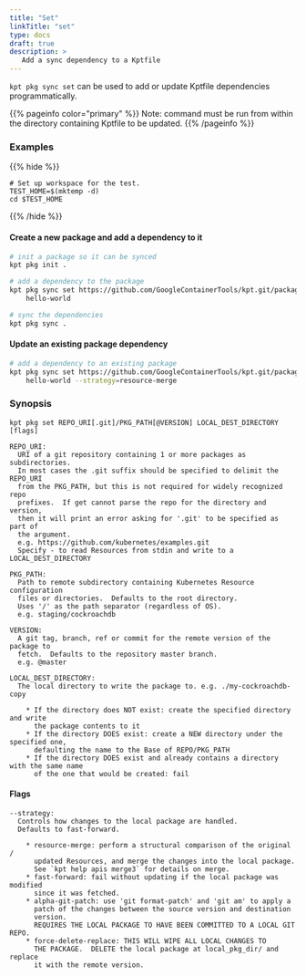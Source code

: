 ```yaml
---
title: "Set"
linkTitle: "set"
type: docs
draft: true
description: >
   Add a sync dependency to a Kptfile
---
```

<!--mdtogo:Short
    Add a sync dependency to a Kptfile
-->

`kpt pkg sync set` can be used to add or update Kptfile dependencies
programmatically.

{{% pageinfo color="primary" %}}
Note: command must be run from within the directory containing Kptfile
to be updated.
{{% /pageinfo %}}

### Examples
{{% hide %}}

<!-- @makeWorkplace @verifyExamples-->
```
# Set up workspace for the test.
TEST_HOME=$(mktemp -d)
cd $TEST_HOME
```

{{% /hide %}}

<!--mdtogo:Examples-->

#### Create a new package and add a dependency to it

<!-- @pkgSyncSet @verifyExamples-->
```sh
# init a package so it can be synced
kpt pkg init .

# add a dependency to the package
kpt pkg sync set https://github.com/GoogleContainerTools/kpt.git/package-examples/helloworld-set \
    hello-world

# sync the dependencies
kpt pkg sync .
```

#### Update an existing package dependency

<!-- @pkgSyncSet @verifyExamples-->
```sh
# add a dependency to an existing package
kpt pkg sync set https://github.com/GoogleContainerTools/kpt.git/package-examples/helloworld-set@v0.2.0 \
    hello-world --strategy=resource-merge
```
<!--mdtogo-->

### Synopsis
<!--mdtogo:Long-->
```
kpt pkg set REPO_URI[.git]/PKG_PATH[@VERSION] LOCAL_DEST_DIRECTORY [flags]

REPO_URI:
  URI of a git repository containing 1 or more packages as subdirectories.
  In most cases the .git suffix should be specified to delimit the REPO_URI
  from the PKG_PATH, but this is not required for widely recognized repo
  prefixes.  If get cannot parse the repo for the directory and version,
  then it will print an error asking for '.git' to be specified as part of
  the argument.
  e.g. https://github.com/kubernetes/examples.git
  Specify - to read Resources from stdin and write to a LOCAL_DEST_DIRECTORY

PKG_PATH:
  Path to remote subdirectory containing Kubernetes Resource configuration
  files or directories.  Defaults to the root directory.
  Uses '/' as the path separator (regardless of OS).
  e.g. staging/cockroachdb

VERSION:
  A git tag, branch, ref or commit for the remote version of the package to
  fetch.  Defaults to the repository master branch.
  e.g. @master

LOCAL_DEST_DIRECTORY:
  The local directory to write the package to. e.g. ./my-cockroachdb-copy

    * If the directory does NOT exist: create the specified directory and write
      the package contents to it
    * If the directory DOES exist: create a NEW directory under the specified one,
      defaulting the name to the Base of REPO/PKG_PATH
    * If the directory DOES exist and already contains a directory with the same name
      of the one that would be created: fail
```

#### Flags

```
--strategy:
  Controls how changes to the local package are handled.
  Defaults to fast-forward.

    * resource-merge: perform a structural comparison of the original /
      updated Resources, and merge the changes into the local package.
      See `kpt help apis merge3` for details on merge.
    * fast-forward: fail without updating if the local package was modified
      since it was fetched.
    * alpha-git-patch: use 'git format-patch' and 'git am' to apply a
      patch of the changes between the source version and destination
      version.
      REQUIRES THE LOCAL PACKAGE TO HAVE BEEN COMMITTED TO A LOCAL GIT REPO.
    * force-delete-replace: THIS WILL WIPE ALL LOCAL CHANGES TO
      THE PACKAGE.  DELETE the local package at local_pkg_dir/ and replace
      it with the remote version.
```
<!--mdtogo-->
